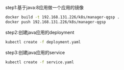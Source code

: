 step1:基于java:8应用做一个应用的镜像
```bash
docker build -t 192.168.131.226/k8s/manager-qgsp .
docker push 192.168.131.226/k8s/manager-qgsp
```

step2:创建java应用的deployment
```bash
kubectl create -f deployment.yaml
```

step3:创建java应用的service
```bash
kubectl create -f service.yaml
```
